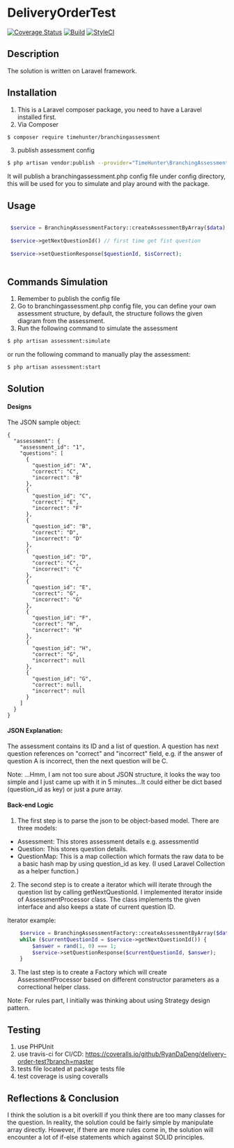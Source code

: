 # DeliveryOrderTest

[![Coverage Status][ico-coverage]][link-coverage]
[![Build][ico-build]][link-build]
[![StyleCI][ico-styleci]][link-styleci]



## Description

The solution is written on Laravel framework.

## Installation

1. This is a Laravel composer package, you need to have a Laravel installed first.
2. Via Composer

``` bash
$ composer require timehunter/branchingassessment
```

3. publish assessment config

``` bash
$ php artisan vendor:publish --provider="TimeHunter\BranchingAssessment\Providers\BranchingAssessmentServiceProvider" 
```

It will publish a branchingassessment.php config file under config directory, this will be used for you to simulate and play around with the package.


## Usage

````php

 $service = BranchingAssessmentFactory::createAssessmentByArray($data);
 
 $service->getNextQuestionId() // first time get fist question
 
 $service->setQuestionResponse($questionId, $isCorrect);
 
````

## Commands Simulation

1. Remember to publish the config file
2. Go to branchingassessment.php config file, you can define your own assessment structure, by default, the structure follows the given diagram from the assessment.
3. Run the following command to simulate the assessment
``` bash
$ php artisan assessment:simulate
```
or run the following command to manually play the assessment:
``` bash
$ php artisan assessment:start
```


## Solution


#### Designs


The JSON sample object:

````
{
  "assessment": {
    "assessment_id": "1",
    "questions": [
      {
        "question_id": "A",
        "correct": "C",
        "incorrect": "B"
      },
      {
        "question_id": "C",
        "correct": "E",
        "incorrect": "F"
      },
      {
        "question_id": "B",
        "correct": "D",
        "incorrect": "D"
      },
      {
        "question_id": "D",
        "correct": "C",
        "incorrect": "C"
      },
      {
        "question_id": "E",
        "correct": "G",
        "incorrect": "G"
      },
      {
        "question_id": "F",
        "correct": "H",
        "incorrect": "H"
      },
      {
        "question_id": "H",
        "correct": "G",
        "incorrect": null
      },
      {
        "question_id": "G",
        "correct": null,
        "incorrect": null
      }
    ]
  }
}
````


#### JSON Explanation:

The assessment contains its ID and a list of question. A question has next question references on "correct" and "incorrect" field, e.g. if the answer of question A is incorrect, then the next question will be C.


Note: ...Hmm, I am not too sure about JSON structure, it looks the way too simple and I just came up with it in 5 minutes...It could either be dict based (question_id as key) or just a pure array.

#### Back-end Logic

1. The first step is to parse the json to be object-based model. There are three models:
- Assessment: This stores assessment details e.g. assessmentId
- Question: This stores question details.
- QuestionMap: This is a map collection which formats the raw data to be a basic hash map by using question_id as key. (I used Laravel Collection as a helper function.)

2. The second step is to create a iterator which will iterate through the question list by calling getNextQuestionId. I implemented iterator inside of AssessmentProcessor class. The class implements the given interface and also keeps a state of current question ID.

Iterator example:

````php
    $service = BranchingAssessmentFactory::createAssessmentByArray($data);
    while ($currentQuestionId = $service->getNextQuestionId()) {
        $answer = rand(1, 0) === 1;
        $service->setQuestionResponse($currentQuestionId, $answer);
    }
````

3. The last step is to create a Factory which will create AssessmentProcessor based on different constructor parameters as a correctional helper class.


Note: For rules part, I initially was thinking about using Strategy design pattern.

## Testing

1. use PHPUnit
2. use travis-ci for CI/CD: https://coveralls.io/github/RyanDaDeng/delivery-order-test?branch=master
3. tests file located at package tests file
4. test coverage is using coveralls

## Reflections & Conclusion
I think the solution is a bit overkill if you think there are too many classes for the question. In reality, the solution could be fairly simple by manipulate array directly. However, if there are more rules come in, the solution will encounter a lot of if-else statements which against SOLID principles.

[ico-coverage]: https://coveralls.io/repos/github/RyanDaDeng/branching-assessment/badge.svg?branch=master&service=github
[ico-build]: https://travis-ci.org/RyanDaDeng/branching-assessment.svg?branch=master
[ico-styleci]: https://github.styleci.io/repos/176903016/shield


[link-coverage]: https://coveralls.io/github/RyanDaDeng/branching-assessment?branch=master
[link-build]: https://travis-ci.org/RyanDaDeng/branching-assessment
[link-styleci]: https://github.styleci.io/repos/176903016